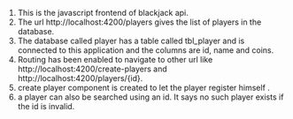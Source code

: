 1. This is the javascript frontend of blackjack api.
2. The url http://localhost:4200/players gives the list of players in the database.
3. The database called player has a table called tbl_player and is connected to this application and the columns are id, name and coins.
4. Routing has been enabled to navigate to other url like http://localhost:4200/create-players and http://localhost:4200/players/{id}.
5. create player component is created to let the player register himself .
6. a player can also be searched using an id. It says no such player exists if the id is invalid.
